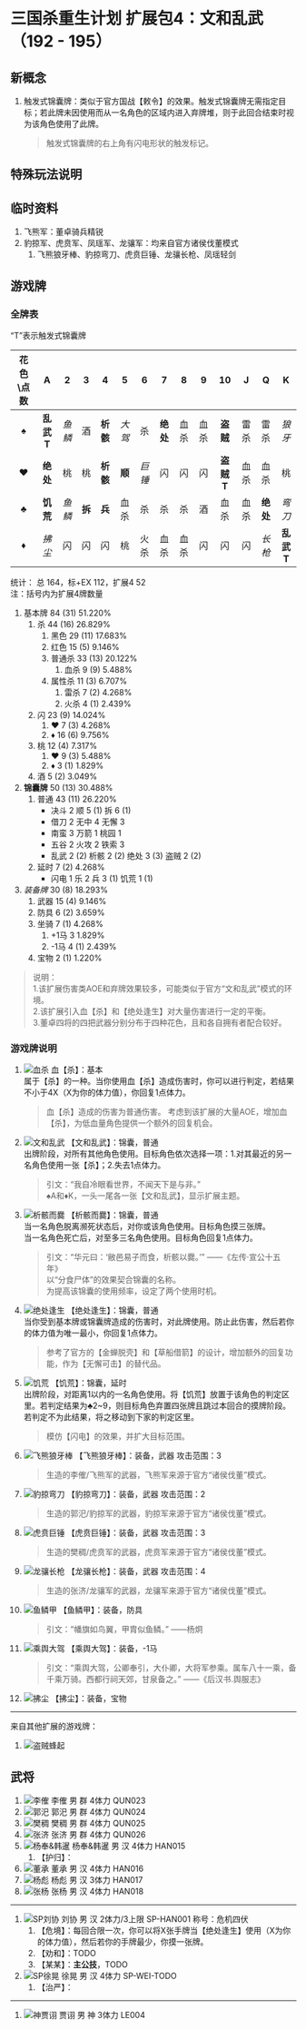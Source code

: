 # 三国杀重生计划 扩展包4：文和乱武（192 - 195）

## 新概念

1. 触发式锦囊牌：类似于官方国战【敕令】的效果。触发式锦囊牌无需指定目标；若此牌未因使用而从一名角色的区域内进入弃牌堆，则于此回合结束时视为该角色使用了此牌。

   > 触发式锦囊牌的右上角有闪电形状的触发标记。

## 特殊玩法说明

## 临时资料

1. 飞熊军：董卓骑兵精锐
2. 豹掠军、虎贲军、凤瑶军、龙骧军：均来自官方诸侯伐董模式
   1. 飞熊狼牙棒、豹掠弯刀、虎贲巨锤、龙骧长枪、凤瑶轻剑

## 游戏牌

### 全牌表

“T”表示触发式锦囊牌

| 花色\点数 |    A    |    2    |   3   |   4    |   5    |   6    |   7   |   8    |   9    |   10    |   J   |   Q    |   K    |
| :-------: | :-----: | :----: | :---: | :----: | :----: | :----: | :---: | :----: | :----: | :-----: | :---: | :----: | :----: |
|     ♠     |**乱武T**| *鱼鳞* |   酒   |**析骸**| *大驾* |   杀   |**绝处**|  血杀  |  血杀  |**盗贼** |  雷杀  |  雷杀  | *狼牙* |
|     ♥     |**绝处** |   桃   |   桃   |**析骸**| **顺** | *巨锤* |   闪   |   闪   |   闪   |**盗贼T**|  血杀  |  血杀  |   桃   |
|     ♣     |**饥荒** | *鱼鳞* | **拆** | **兵** |  血杀  |   杀   |   杀   |   杀   |   酒   |  血杀   |  血杀  |**绝处**| *弯刀* |
|     ♦     | *拂尘*  |   闪   |   闪   |   闪   |   桃   |  火杀  |  血杀  |  血杀  |   闪   |    闪    |   闪   | *长枪* |**乱武T**|

统计： 总 164，标+EX 112，扩展4 52  
注：括号内为扩展4牌数量

1. 基本牌 84 (31) 51.220%
   1. 杀 44 (16) 26.829%
      1. 黑色 29 (11) 17.683%
      2. 红色 15 (5) 9.146%
      3. 普通杀 33 (13) 20.122%
         1. 血杀 9 (9) 5.488%
      4. 属性杀 11 (3) 6.707%
         1. 雷杀 7 (2) 4.268%
         2. 火杀 4 (1) 2.439%
   2. 闪 23 (9) 14.024%
      1. ♥ 7 (3) 4.268%
      2. ♦ 16 (6) 9.756%
   3. 桃 12 (4) 7.317%
      1. ♥ 9 (3) 5.488%
      2. ♦ 3 (1) 1.829%
   4. 酒 5 (2) 3.049%
2. **锦囊牌** 50 (13) 30.488%
   1. 普通 43 (11) 26.220%
      - 决斗 2 顺 5 (1) 拆 6 (1)
      - 借刀 2 无中 4 无懈 3
      - 南蛮 3 万箭 1 桃园 1
      - 五谷 2 火攻 2 铁索 3
      - 乱武 2 (2) 析骸 2 (2) 绝处 3 (3) 盗贼 2 (2)
   2. 延时 7 (2) 4.268%
      - 闪电 1 乐 2 兵 3 (1) 饥荒 1 (1)
3. *装备牌* 30 (8) 18.293%
   1. 武器 15 (4) 9.146%
   2. 防具 6 (2) 3.659%
   3. 坐骑 7 (1) 4.268%
      1. +1马 3 1.829%
      2. -1马 4 (1) 2.439%
   4. 宝物 2 (1) 1.220%

> 说明：  
> 1.该扩展伤害类AOE和弃牌效果较多，可能类似于官方“文和乱武”模式的环境。  
> 2.该扩展引入血【杀】和【绝处逢生】对大量伤害进行一定的平衡。  
> 3.董卓四将的四把武器分别分布于四种花色，且和各自拥有者配合较好。

### 游戏牌说明

1. ![血杀](../assets/images/cards/E4-XX-血杀.png) 血【杀】：基本  
   属于【杀】的一种。当你使用血【杀】造成伤害时，你可以进行判定，若结果不小于4X（X为你的体力值），你回复1点体力。

   > 血【杀】造成的伤害为普通伤害。
   > 考虑到该扩展的大量AOE，增加血【杀】，为低血量角色提供一个额外的回复机会。
2. ![文和乱武](../assets/images/cards/E4-SA-文和乱武.png) 【文和乱武】：锦囊，普通  
   出牌阶段，对所有其他角色使用。目标角色依次选择一项：1.对其最近的另一名角色使用一张【杀】；2.失去1点体力。

   > 引文：“我自冷眼看世界，不闻天下是与非。”  
   > ♠A和♦K，一头一尾各一张【文和乱武】，显示扩展主题。  
3. ![析骸而爨](../assets/images/cards/E4-XX-析骸而爨.png) 【析骸而爨】：锦囊，普通  
   当一名角色脱离濒死状态后，对你或该角色使用。目标角色摸三张牌。  
   当一名角色死亡后，对至多三名角色使用。目标角色回复1点体力。  

   > 引文：“华元曰：‘敝邑易子而食，析骸以爨。’” ——《左传·宣公十五年》  
   > 以“分食尸体”的效果契合锦囊的名称。  
   > 为提高该锦囊的使用频率，设定了两个使用时机。  
4. ![绝处逢生](../assets/images/cards/E4-XX-绝处逢生.png) 【绝处逢生】：锦囊，普通  
   当你受到基本牌或锦囊牌造成的伤害时，对此牌使用。防止此伤害，然后若你的体力值为唯一最小，你回复1点体力。

   > 参考了官方的【金蝉脱壳】和【草船借箭】的设计，增加额外的回复功能，作为【无懈可击】的替代品。  
5. ![饥荒](../assets/images/cards/E4-XX-饥荒.png) 【饥荒】：锦囊，延时  
   出牌阶段，对距离1以内的一名角色使用。将【饥荒】放置于该角色的判定区里。若判定结果为♣2~9，则目标角色弃置四张牌且跳过本回合的摸牌阶段。若判定不为此结果，将之移动到下家的判定区里。

   > 模仿【闪电】的效果，并扩大目标范围。  
6. ![飞熊狼牙棒](../assets/images/cards/E4-XX-飞熊狼牙棒.png) 【飞熊狼牙棒】：装备，武器 攻击范围：3  

   > 生造的李傕/飞熊军的武器，飞熊军来源于官方“诸侯伐董”模式。  
7. ![豹掠弯刀](../assets/images/cards/E4-XX-豹掠弯刀.png) 【豹掠弯刀】：装备，武器 攻击范围：2  

   > 生造的郭汜/豹掠军的武器，豹掠军来源于官方“诸侯伐董”模式。  
8. ![虎贲巨锤](../assets/images/cards/E4-XX-虎贲巨锤.png) 【虎贲巨锤】：装备，武器 攻击范围：3  

   > 生造的樊稠/虎贲军的武器，虎贲军来源于官方“诸侯伐董”模式。  
9. ![龙骧长枪](../assets/images/cards/E4-XX-龙骧长枪.png) 【龙骧长枪】：装备，武器 攻击范围：4  

   > 生造的张济/龙骧军的武器，龙骧军来源于官方“诸侯伐董”模式。  
10. ![鱼鳞甲](../assets/images/cards/E4-XX-鱼鳞甲.png) 【鱼鳞甲】：装备，防具  

    > 引文：“幡旗如鸟翼，甲胄似鱼鳞。” ——杨炯
11. ![乘舆大驾](../assets/images/cards/E4-XX-乘舆大驾.png) 【乘舆大驾】：装备，-1马  

    > 引文：“乘舆大驾，公卿奉引，大仆卿，大将军参乘。属车八十一乘，备千乘万骑。西都行祠天郊，甘泉备之。” ——《后汉书.舆服志》  
12. ![拂尘](../assets/images/cards/E4-XX-拂尘.png) 【拂尘】：装备，宝物  

----

来自其他扩展的游戏牌：

1. ![盗贼蜂起](../assets/images/cards/E1-C6-盗贼蜂起.png)

## 武将

1. ![李傕](../assets/images/heroes/E4-李傕.png) 李傕 男 群 4体力 QUN023
2. ![郭汜](../assets/images/heroes/E4-郭汜.png) 郭汜 男 群 4体力 QUN024
3. ![樊稠](../assets/images/heroes/E4-樊稠.png) 樊稠 男 群 4体力 QUN025
4. ![张济](../assets/images/heroes/E4-张济.png) 张济 男 群 4体力 QUN026
5. ![杨奉&韩暹](../assets/images/heroes/E4-杨奉-韩暹.png) 杨奉&韩暹 男 汉 4体力 HAN015
    1. 【护归】：
6. ![董承](../assets/images/heroes/E4-董承.png) 董承 男 汉 4体力 HAN016
7. ![杨彪](../assets/images/heroes/E4-杨彪.png) 杨彪 男 汉 3体力 HAN017
8. ![张杨](../assets/images/heroes/E4-张杨.png) 张杨 男 汉 4体力 HAN018

----

1. ![SP刘协](../assets/images/heroes/E4-SP刘协.png) 刘协 男 汉 2体力/3上限 SP-HAN001 称号：危机四伏
    1. 【危境】：每回合限一次，你可以将X张手牌当【绝处逢生】使用（X为你的体力值），然后若你的手牌最少，你摸一张牌。
    2. 【劝和】：TODO
    3. 【某某】：**主公技**，TODO
2. ![SP徐晃](../assets/images/heroes/E4-SP徐晃.png) 徐晃 男 汉 4体力 SP-WEI-TODO
    1. 【治严】：

----

1. ![神贾诩](../assets/images/heroes/E4-神贾诩.png) 贾诩 男 神 3体力 LE004

